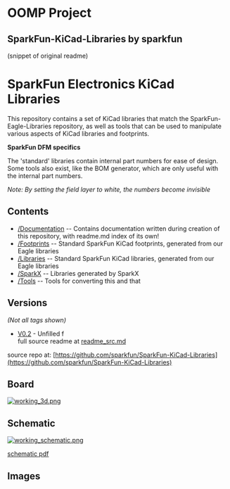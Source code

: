 # OOMP Project  
## SparkFun-KiCad-Libraries  by sparkfun  
  
(snippet of original readme)  
  
SparkFun Electronics KiCad Libraries  
====================================  
  
This repository contains a set of KiCad libraries that match the SparkFun-Eagle-Libraries repository, as well as tools that can be used to manipulate various aspects of KiCad libraries and footprints.  
  
**SparkFun DFM specifics**  
  
The 'standard' libraries contain internal part numbers for ease of design. Some tools also exist, like the BOM generator, which are only useful with the internal part numbers.  
  
*Note: By setting the field layer to white, the numbers become invisible*  
  
Contents  
-------------------  
  
* [/Documentation](https://github.com/sparkfun/SparkFun-KiCad-Libraries/tree/master/Documentation) -- Contains documentation written during creation of this repository, with readme.md index of its own!  
* [/Footprints](https://github.com/sparkfun/SparkFun-KiCad-Libraries/tree/master/Footprints) -- Standard SparkFun KiCad footprints, generated from our Eagle libraries  
* [/Libraries](https://github.com/sparkfun/SparkFun-KiCad-Libraries/tree/master/Libraries) -- Standard SparkFun KiCad libraries, generated from our Eagle libraries  
* [/SparkX](https://github.com/sparkfun/SparkFun-KiCad-Libraries/tree/master/SparkX) -- Libraries generated by SparkX  
* [/Tools](https://github.com/sparkfun/SparkFun-KiCad-Libraries/tree/master/Tools) -- Tools for converting this and that  
  
  
Versions  
-------------------  
*(Not all tags shown)*  
  
* [V0.2](https://github.com/sparkfun/SparkFun-KiCad-Libraries/tree/V_0.2) - Unfilled f  
  full source readme at [readme_src.md](readme_src.md)  
  
source repo at: [https://github.com/sparkfun/SparkFun-KiCad-Libraries](https://github.com/sparkfun/SparkFun-KiCad-Libraries)  
## Board  
  
[![working_3d.png](working_3d_600.png)](working_3d.png)  
## Schematic  
  
[![working_schematic.png](working_schematic_600.png)](working_schematic.png)  
  
[schematic pdf](working_schematic.pdf)  
## Images  
